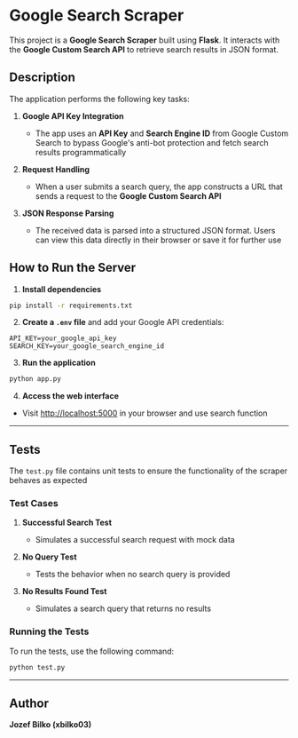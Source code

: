 # Google Search Scraper

This project is a **Google Search Scraper** built using **Flask**. It interacts with the **Google Custom Search API** to retrieve search results in JSON format.

## Description
The application performs the following key tasks:

1. **Google API Key Integration**
   - The app uses an **API Key** and **Search Engine ID** from Google Custom Search to bypass Google's anti-bot protection and fetch search results programmatically

2. **Request Handling**
   - When a user submits a search query, the app constructs a URL that sends a request to the **Google Custom Search API**

3. **JSON Response Parsing**
   - The received data is parsed into a structured JSON format. Users can view this data directly in their browser or save it for further use

## How to Run the Server

1. **Install dependencies**
```bash
pip install -r requirements.txt
```

2. **Create a `.env` file** and add your Google API credentials:
```
API_KEY=your_google_api_key
SEARCH_KEY=your_google_search_engine_id
```

3. **Run the application**
```bash
python app.py
```

4. **Access the web interface**
- Visit [http://localhost:5000](http://localhost:5000) in your browser and use search function

---

## Tests
The `test.py` file contains unit tests to ensure the functionality of the scraper behaves as expected

### Test Cases
1. **Successful Search Test**
   - Simulates a successful search request with mock data

2. **No Query Test**
   - Tests the behavior when no search query is provided

3. **No Results Found Test**
   - Simulates a search query that returns no results

### Running the Tests
To run the tests, use the following command:
```bash
python test.py
```

---

## Author
**Jozef Bilko (xbilko03)**

